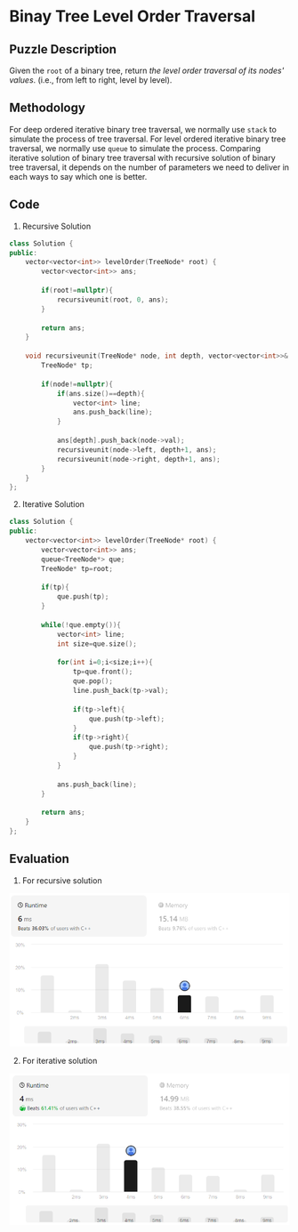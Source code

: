 # Binay Tree Level Order Traversal
## Puzzle Description
Given the `root` of a binary tree, return *the level order traversal of its nodes' values*. (i.e., from left to right, level by level).

## Methodology
For deep ordered iterative binary tree traversal, we normally use `stack` to simulate the process of tree traversal. For level ordered iterative binary tree traversal, we normally use `queue` to simulate the process. Comparing iterative solution of binary tree traversal with recursive solution of binary tree traversal, it depends on the number of parameters we need to deliver in each ways to say which one is better.

## Code
1. Recursive Solution
```cpp
class Solution {
public:
    vector<vector<int>> levelOrder(TreeNode* root) {
        vector<vector<int>> ans;

        if(root!=nullptr){
            recursiveunit(root, 0, ans);
        }

        return ans;
    }

    void recursiveunit(TreeNode* node, int depth, vector<vector<int>>& ans){
        TreeNode* tp;

        if(node!=nullptr){
            if(ans.size()==depth){
                vector<int> line;
                ans.push_back(line);
            }

            ans[depth].push_back(node->val);
            recursiveunit(node->left, depth+1, ans);
            recursiveunit(node->right, depth+1, ans);
        }
    }
};
```

2. Iterative Solution
```cpp
class Solution {
public:
    vector<vector<int>> levelOrder(TreeNode* root) {
        vector<vector<int>> ans;
        queue<TreeNode*> que;
        TreeNode* tp=root;

        if(tp){
            que.push(tp);
        }

        while(!que.empty()){
            vector<int> line;
            int size=que.size();
            
            for(int i=0;i<size;i++){
                tp=que.front();
                que.pop();
                line.push_back(tp->val);
                
                if(tp->left){
                    que.push(tp->left);
                }
                if(tp->right){
                    que.push(tp->right);
                }
            }

            ans.push_back(line);
        }

        return ans;
    }
};
```

## Evaluation
1. For recursive solution    

![recursive](./03_recursive%20method.png)


2. For iterative solution     

![iterative](./03_iterative%20method.png)